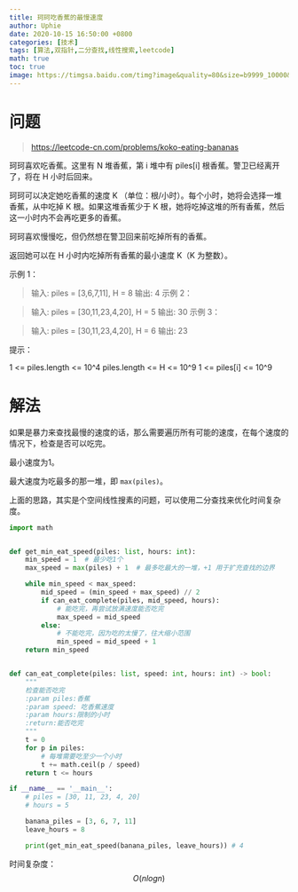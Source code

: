 ```yaml
---
title: 珂珂吃香蕉的最慢速度
author: Uphie
date: 2020-10-15 16:50:00 +0800
categories: [技术]
tags: [算法,双指针,二分查找,线性搜索,leetcode]
math: true
toc: true
image: https://timgsa.baidu.com/timg?image&quality=80&size=b9999_10000&sec=1602761839110&di=475cf8698e84f9da8224db551053a28c&imgtype=0&src=http%3A%2F%2Fc-ssl.duitang.com%2Fuploads%2Fitem%2F202004%2F09%2F20200409050130_ASiwe.jpg
---
```



# 问题
>https://leetcode-cn.com/problems/koko-eating-bananas

珂珂喜欢吃香蕉。这里有 N 堆香蕉，第 i 堆中有 piles[i] 根香蕉。警卫已经离开了，将在 H 小时后回来。

珂珂可以决定她吃香蕉的速度 K （单位：根/小时）。每个小时，她将会选择一堆香蕉，从中吃掉 K 根。如果这堆香蕉少于 K 根，她将吃掉这堆的所有香蕉，然后这一小时内不会再吃更多的香蕉。  

珂珂喜欢慢慢吃，但仍然想在警卫回来前吃掉所有的香蕉。

返回她可以在 H 小时内吃掉所有香蕉的最小速度 K（K 为整数）。

示例 1：
>输入: piles = [3,6,7,11], H = 8
输出: 4
示例 2：

>输入: piles = [30,11,23,4,20], H = 5
输出: 30
示例 3：

>输入: piles = [30,11,23,4,20], H = 6
输出: 23
 

提示：

1 <= piles.length <= 10^4
piles.length <= H <= 10^9
1 <= piles[i] <= 10^9


# 解法

如果是暴力来查找最慢的速度的话，那么需要遍历所有可能的速度，在每个速度的情况下，检查是否可以吃完。

最小速度为1。

最大速度为吃最多的那一堆，即 `max(piles)`。

上面的思路，其实是个空间线性搜素的问题，可以使用二分查找来优化时间复杂度。

```python
import math


def get_min_eat_speed(piles: list, hours: int):
    min_speed = 1  # 最少吃1个
    max_speed = max(piles) + 1  # 最多吃最大的一堆，+1 用于扩充查找的边界

    while min_speed < max_speed:
        mid_speed = (min_speed + max_speed) // 2
        if can_eat_complete(piles, mid_speed, hours):
            # 能吃完，再尝试放满速度能否吃完
            max_speed = mid_speed
        else:
            # 不能吃完，因为吃的太慢了，往大缩小范围
            min_speed = mid_speed + 1
    return min_speed


def can_eat_complete(piles: list, speed: int, hours: int) -> bool:
    """
    检查能否吃完
    :param piles:香蕉
    :param speed: 吃香蕉速度
    :param hours:限制的小时
    :return:能否吃完
    """
    t = 0
    for p in piles:
        # 每堆需要吃至少一个小时
        t += math.ceil(p / speed)
    return t <= hours

if __name__ == '__main__':
    # piles = [30, 11, 23, 4, 20]
    # hours = 5

    banana_piles = [3, 6, 7, 11]
    leave_hours = 8

    print(get_min_eat_speed(banana_piles, leave_hours)) # 4
```

时间复杂度：$$O(nlogn)$$
